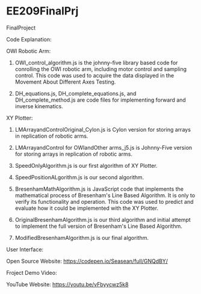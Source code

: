 # EE209FinalPrj
FinalProject


Code Explanation:

OWI Robotic Arm:

  1. OWI_control_algorithm.js is the johnny-five library based code for conrolling the OWI robotic arm, including motor control and sampling control. This code was used to acquire the data displayed in the Movement About Different Axes Testing. 
  
  2. DH_equations.js, DH_complete_equations.js, and DH_complete_method.js are code files for implementing forward and inverse kinematics. 

XY Plotter:

  1. LMArrayandControlOriginal_Cylon.js is Cylon version for storing arrays in replication of robotic arms.
  
  2. LMArrayandControl for OWIandOther arms_j5.js is Johnny-Five version for storing arrays in replication of robotic arms.
  
  3. SpeedOnlyAlgorithm.js is our first algorithm of XY Plotter.

  4. SpeedPositionALgorithm.js is our second algorithm. 
  
  5. BresenhamMathAlgorithm.js is JavaScript code that implements the mathematical process of Bresenham's Line Based Algorithm. It is only to verify its functionality and operation. This code was used to predict and evaluate how it could be implemented with the XY Plotter.

  6. OriginalBresenhamAlgorithm.js is our third algorithm and initial attempt to implement the full version of Bresenham's Line Based Algorithm. 

  7. ModifiedBresenhamAlgorithm.js is our final algorithm.



User Interface:

Open Source Website: https://codepen.io/Seasean/full/GNQdBY/

Froject Demo Video:

YouTube Website: https://youtu.be/vFbyycwz5k8
